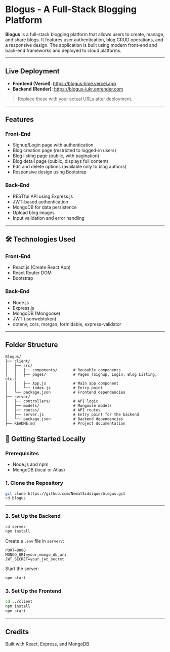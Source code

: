 # Blogus - A Full-Stack Blogging Platform

**Blogus** is a full-stack blogging platform that allows users to create, manage, and share blogs. It features user authentication, blog CRUD operations, and a responsive design. The application is built using modern front-end and back-end frameworks and deployed to cloud platforms.

---

## Live Deployment

- **Frontend (Vercel)**: https://blogus-lime.vercel.app 
- **Backend (Render)**: https://blogus-iukr.onrender.com

> Replace these with your actual URLs after deployment.

---

## Features

### Front-End
- Signup/Login page with authentication
- Blog creation page (restricted to logged-in users)
- Blog listing page (public, with pagination)
- Blog detail page (public, displays full content)
- Edit and delete options (available only to blog authors)
- Responsive design using Bootstrap

### Back-End
- RESTful API using Express.js
- JWT-based authentication
- MongoDB for data persistence
- Upload blog images
- Input validation and error handling

---

## 🛠 Technologies Used

### Front-End
- React.js (Create React App)
- React Router DOM
- Bootstrap

### Back-End
- Node.js
- Express.js
- MongoDB (Mongoose)
- JWT (jsonwebtoken)
- dotenv, cors, morgan, formidable, express-validator

---

## Folder Structure

```
Blogus/
├── client/
│   ├── src/
│   │   ├── components/       # Reusable components
│   │   ├── pages/            # Pages (Signup, Login, Blog Listing, etc.)
│   │   ├── App.js            # Main app component
│   │   └── index.js          # Entry point
│   └── package.json          # Frontend dependencies
├── server/
│   ├── controllers/          # API logic
│   ├── models/               # Mongoose models
│   ├── routes/               # API routes
│   ├── server.js             # Entry point for the backend
│   └── package.json          # Backend dependencies
├── README.md                 # Project documentation
```

## 🚀 Getting Started Locally

### Prerequisites

- Node.js and npm
- MongoDB (local or Atlas)

### 1. Clone the Repository

```bash
git clone https://github.com/NematSiddique/blogus.git
cd blogus
```

---

### 2. Set Up the Backend

```bash
cd server
npm install
```

Create a `.env` file in `server/`:

```env
PORT=8000
MONGO_URI=your_mongo_db_uri
JWT_SECRET=your_jwt_secret
```

Start the server:

```bash
npm start
```

### 3. Set Up the Frontend

```bash
cd ../client
npm install
npm start
```

---

## Credits

Built with React, Express, and MongoDB.
